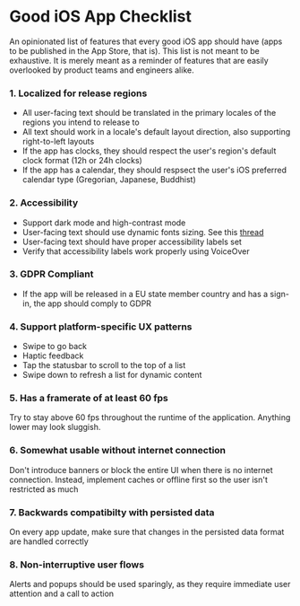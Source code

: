 # Good iOS App Checklist
An opinionated list of features that every good iOS app should have (apps to be published in the App Store, that is).
This list is not meant to be exhaustive. It is merely meant as a reminder of features that are easily overlooked by product teams and engineers alike.

### 1. Localized for release regions
- All user-facing text should be translated in the primary locales of the regions you intend to release to
- All text should work in a locale's default layout direction, also supporting right-to-left layouts
- If the app has clocks, they should respect the user's region's default clock format (12h or 24h clocks)
- If the app has a calendar, they should respsect the user's iOS preferred calendar type (Gregorian, Japanese, Buddhist)

### 2. Accessibility
- Support dark mode and high-contrast mode
- User-facing text should use dynamic fonts sizing. See this [thread](https://twitter.com/steipete/status/1052589183225815040)
- User-facing text should have proper accessibility labels set
- Verify that accessibility labels work properly using VoiceOver 

### 3. GDPR Compliant
- If the app will be released in a EU state member country and has a sign-in, the app should comply to GDPR

### 4. Support platform-specific UX patterns
- Swipe to go back
- Haptic feedback
- Tap the statusbar to scroll to the top of a list
- Swipe down to refresh a list for dynamic content

### 5. Has a framerate of at least 60 fps
Try to stay above 60 fps throughout the runtime of the application. Anything lower may look sluggish.

### 6. Somewhat usable without internet connection
Don't introduce banners or block the entire UI when there is no internet connection. Instead, implement caches or offline first so the user isn't restricted as much

### 7. Backwards compatibilty with persisted data
On every app update, make sure that changes in the persisted data format are handled correctly

### 8. Non-interruptive user flows
Alerts and popups should be used sparingly, as they require immediate user attention and a call to action
